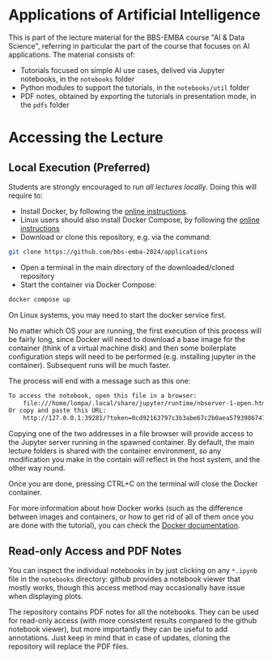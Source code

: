 # Applications of Artificial Intelligence #

This is part of the lecture material for the BBS-EMBA course "AI & Data Science", referring in particular the part of the course that focuses on AI applications. The material consists of:

* Tutorials focused on simple AI use cases, delived via Jupyter notebooks, in the `notebooks` folder
* Python modules to support the tutorials, in the `notebooks/util` folder
* PDF notes, obtained by exporting the tutorials in presentation mode, in the `pdfs` folder

# Accessing the Lecture #

## Local Execution (Preferred) ##

Students are strongly encouraged to _run all lectures locally_. Doing this will require to:

* Install Docker, by following the [online instructions](https://docs.docker.com/get-docker/).
* Linux users should also install Docker Compose, by following the [online
instructions](https://docs.docker.com/compose/install/)
* Download or clone this repository, e.g. via the command:
```sh
git clone https://github.com/bbs-emba-2024/applications
```
* Open a terminal in the main directory of the downloaded/cloned repository
* Start the container via Docker Compose:
```sh
docker compose up
```

On Linux systems, you may need to start the docker service first.

No matter which OS your are running, the first execution of this process will be fairly long, since Docker will need to download a base image for the container (think of a virtual machine disk) and then some boilerplate configuration steps will need to be performed (e.g. installing jupyter in the container). Subsequent runs will be much faster.

The process will end with a message such as this one:

```sh
To access the notebook, open this file in a browser:
    file:///home/lompa/.local/share/jupyter/runtime/nbserver-1-open.html
Or copy and paste this URL:
    http://127.0.0.1:39281/?token=0cd92163797c3b3abe67c2b0aea57939867477d6068708a2
```

Copying one of the two addresses in a file browser will provide access to the Jupyter server running in the spawned container. By default, the main lecture folders is shared with the container environment, so any modification you make in the contain will reflect in the host system, and the other way round.

Once you are done, pressing CTRL+C on the terminal will close the Docker container.

For more information about how Docker works (such as the difference between images and containers, or how to get rid of all of them once you are done with the tutorial), you can check the [Docker documentation](https://docs.docker.com/).

## Read-only Access and PDF Notes ##

You can inspect the individual notebooks in by just clicking on any `*.ipynb` file in the `notebooks` directory: github provides a notebook viewer that mostly works, though this access method may occasionally have issue when displaying plots.

The repository contains PDF notes for all the notebooks. They can be used for read-only access (with more consistent results compared to the github notebook viewer), but more importantly they can be useful to add annotations. Just keep in mind that in case of updates, cloning the repository will replace the PDF files.
